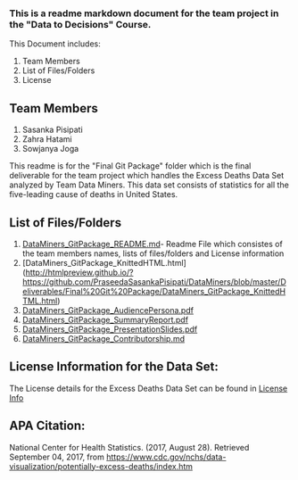 ### This is a readme markdown document for the team project in the "Data to Decisions" Course.
This Document includes:
1. Team Members
2. List of Files/Folders
3. License

## Team Members
1. Sasanka Pisipati
2. Zahra Hatami
3. Sowjanya Joga

This readme is for the "Final Git Package" folder which is the final deliverable for the team project which handles the Excess Deaths Data Set analyzed by Team Data Miners. This data set consists of statistics for all the five-leading cause of deaths in United States. 

## List of Files/Folders
1. [DataMiners_GitPackage_README.md](https://github.com/PraseedaSasankaPisipati/DataMiners/edit/master/Deliverables/Final%20Git%20Package/DataMiners_GitPackage_README.md)- Readme File which consistes of the team members names, lists of files/folders and License information
2. [DataMiners_GitPackage_KnittedHTML.html] (http://htmlpreview.github.io/?https://github.com/PraseedaSasankaPisipati/DataMiners/blob/master/Deliverables/Final%20Git%20Package/DataMiners_GitPackage_KnittedHTML.html)
4. [DataMiners_GitPackage_AudiencePersona.pdf](https://github.com/PraseedaSasankaPisipati/DataMiners/blob/master/Deliverables/Final%20Git%20Package/DataMiners_GitPackage_AudiencePersona.pdf)
5. [DataMiners_GitPackage_SummaryReport.pdf](https://github.com/PraseedaSasankaPisipati/DataMiners/blob/master/Deliverables/Final%20Git%20Package/DataMiners_GitPackage_SummaryReport.pdf) 
6. [DataMiners_GitPackage_PresentationSlides.pdf](https://github.com/PraseedaSasankaPisipati/DataMiners/blob/master/Deliverables/Final%20Git%20Package/DataMiners_GitPackage_PresentationSlides.pdf)
7. [DataMiners_GitPackage_Contributorship.md](https://github.com/PraseedaSasankaPisipati/DataMiners/blob/master/Deliverables/Final%20Git%20Package/DataMiners_Contributionship_Contributorship.md)


## License Information for the Data Set:
The License details for the Excess Deaths Data Set can be found in [License Info](https://www.cms.gov/about-cms/agency-information/aboutwebsite/privacy-policy.html)

## APA Citation:
National Center for Health Statistics. (2017, August 28). Retrieved September 04, 2017, from https://www.cdc.gov/nchs/data-visualization/potentially-excess-deaths/index.htm
 
  

